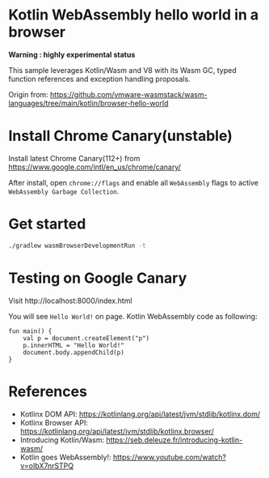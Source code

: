 Kotlin WebAssembly hello world in a browser
============================================
**Warning : highly experimental status**

This sample leverages Kotlin/Wasm and V8 with its Wasm GC, typed function references and exception handling proposals.

Origin from: https://github.com/vmware-wasmstack/wasm-languages/tree/main/kotlin/browser-hello-world

# Install Chrome Canary(unstable)

Install latest Chrome Canary(112+) from https://www.google.com/intl/en_us/chrome/canary/

After install, open `chrome://flags` and enable all `WebAssembly` flags to active `WebAssembly Garbage Collection`.

# Get started 

```bash
./gradlew wasmBrowserDevelopmentRun -t
```

# Testing on Google Canary

Visit http://localhost:8000/index.html

You will see `Hello World!` on page. Kotlin WebAssembly code as following:

```koltin
fun main() {
    val p = document.createElement("p")
    p.innerHTML = "Hello World!"
    document.body.appendChild(p)
}
```
          
# References
                                                          
* Kotlinx DOM API: https://kotlinlang.org/api/latest/jvm/stdlib/kotlinx.dom/
* Kotlinx Browser API: https://kotlinlang.org/api/latest/jvm/stdlib/kotlinx.browser/
* Introducing Kotlin/Wasm: https://seb.deleuze.fr/introducing-kotlin-wasm/
* Kotlin goes WebAssembly!: https://www.youtube.com/watch?v=oIbX7nrSTPQ